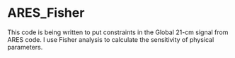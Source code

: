 # ARES_Fisher
This code is being written to put constraints in the Global 21-cm signal from ARES code. I use Fisher analysis to calculate the sensitivity of physical parameters.
